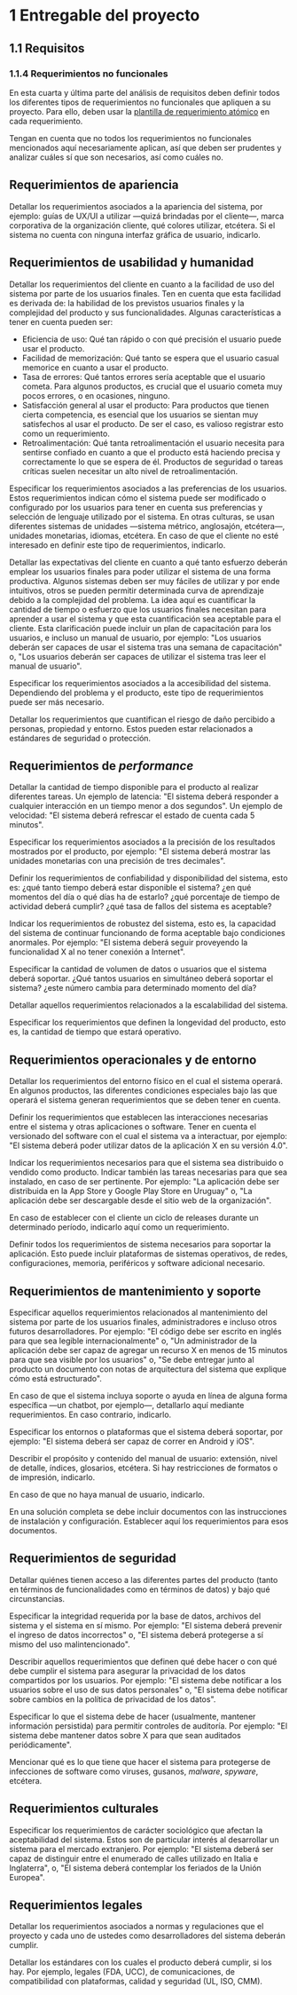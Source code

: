 # 1 Entregable del proyecto

## 1.1 Requisitos

<!-- TAG: Must have -->
### 1.1.4 Requerimientos no funcionales

En esta cuarta y última parte del análisis de requisitos deben definir todos los
diferentes tipos de requerimientos no funcionales que apliquen a su proyecto.
Para ello, deben usar la [plantilla de requerimiento
atómico](/3_Plantillas/3_1_Requerimiento_atomico.md) en cada requerimiento.

Tengan en cuenta que no todos los requerimientos no funcionales mencionados aquí
necesariamente aplican, así que deben ser prudentes y analizar cuáles sí que son
necesarios, así como cuáles no.

<!-- TAG: Might have -->
## Requerimientos de apariencia

<!-- TAG: Might have -->
<!-- SECCIÓN: Requerimientos de apariencia -->
Detallar los requerimientos asociados a la apariencia del sistema, por ejemplo:
guías de UX/UI a utilizar —quizá brindadas por el cliente—, marca corporativa de
la organización cliente, qué colores utilizar, etcétera. Si el sistema no cuenta
con ninguna interfaz gráfica de usuario, indicarlo.

<!-- TAG: Might have -->
## Requerimientos de usabilidad y humanidad

<!-- TAG: Might have -->
<!-- SECCIÓN: Requerimientos de facilidad de uso -->
Detallar los requerimientos del cliente en cuanto a la facilidad de uso del
sistema por parte de los usuarios finales. Ten en cuenta que esta facilidad es
derivada de: la habilidad de los previstos usuarios finales y la complejidad del
producto y sus funcionalidades. Algunas características a tener en cuenta pueden
ser:

<!-- TODO Agregar ejemplos de cada tipo de requisito incluyendo además criterio
de aceptación -->

* Eficiencia de uso: Qué tan rápido o con qué precisión el usuario puede usar el
  producto.
* Facilidad de memorización: Qué tanto se espera que el usuario casual memorice
  en cuanto a usar el producto.
* Tasa de errores: Qué tantos errores sería aceptable que el usuario cometa.
  Para algunos productos, es crucial que el usuario cometa muy pocos errores, o
  en ocasiones, ninguno.
* Satisfacción general al usar el producto: Para productos que tienen cierta
  competencia, es esencial que los usuarios se sientan muy satisfechos al usar
  el producto. De ser el caso, es valioso registrar esto como un requerimiento.
* Retroalimentación: Qué tanta retroalimentación el usuario necesita para
  sentirse confiado en cuanto a que el producto está haciendo precisa y
  correctamente lo que se espera de él. Productos de seguridad o tareas críticas
  suelen necesitar un alto nivel de retroalimentación.

<!-- TAG: Might have -->
<!-- SECCIÓN: Requerimientos de personalización e internacionalización -->
Especificar los requerimientos asociados a las preferencias de los usuarios.
Estos requerimientos indican cómo el sistema puede ser modificado o configurado
por los usuarios para tener en cuenta sus preferencias y selección de lenguaje
utilizado por el sistema. En otras culturas, se usan diferentes sistemas de
unidades —sistema métrico, anglosajón, etcétera—, unidades monetarias, idiomas,
etcétera. En caso de que el cliente no esté interesado en definir este tipo de
requerimientos, indicarlo.

<!-- TAG: Might have -->
<!-- SECCIÓN: Requerimientos de aprendizaje -->
Detallar las expectativas del cliente en cuanto a qué tanto esfuerzo deberán
emplear los usuarios finales para poder utilizar el sistema de una forma
productiva. Algunos sistemas deben ser muy fáciles de utilizar y por ende
intuitivos, otros se pueden permitir determinada curva de aprendizaje debido a
la complejidad del problema. La idea aquí es cuantificar la cantidad de tiempo o
esfuerzo que los usuarios finales necesitan para aprender a usar el sistema y
que esta cuantificación sea aceptable para el cliente. Esta clarificación puede
incluir un plan de capacitación para los usuarios, e incluso un manual de
usuario, por ejemplo: "Los usuarios deberán ser capaces de usar el sistema tras
una semana de capacitación" o, "Los usuarios deberán ser capaces de utilizar el
sistema tras leer el manual de usuario".

<!-- TAG: Might have -->
<!-- SECCIÓN: Requerimientos de accesibilidad -->
Especificar los requerimientos asociados a la accesibilidad del sistema.
Dependiendo del problema y el producto, este tipo de requerimientos puede ser
más necesario.

<!-- TAG: Might have -->
<!-- SECCIÓN: Requerimientos de protección crítica -->
Detallar los requerimientos que cuantifican el riesgo de daño percibido a
personas, propiedad y entorno. Estos pueden estar relacionados a estándares de
seguridad o protección.

<!-- TAG: Must have -->
## Requerimientos de *performance*

<!-- TAG: Must have -->
<!-- SECCIÓN: Requerimientos de velocidad y latencia -->
Detallar la cantidad de tiempo disponible para el producto al realizar
diferentes tareas. Un ejemplo de latencia: "El sistema deberá responder a
cualquier interacción en un tiempo menor a dos segundos". Un ejemplo de
velocidad: "El sistema deberá refrescar el estado de cuenta cada 5 minutos".

<!-- TAG: Must have -->
<!-- SECCIÓN: Requerimientos de precisión -->
Especificar los requerimientos asociados a la precisión de los resultados
mostrados por el producto, por ejemplo: "El sistema deberá mostrar las unidades
monetarias con una precisión de tres decimales".

<!-- TAG: Must have -->
<!-- SECCIÓN: Requerimientos de confiabilidad y disponibilidad -->
<!-- TODO Mencionar MTBF, MTTF y SLA, agregarlos bajo la carpeta de Conceptos y
referenciarlos -->
Definir los requerimientos de confiabilidad y disponibilidad del sistema, esto
es: ¿qué tanto tiempo deberá estar disponible el sistema? ¿en qué momentos del
día o qué días ha de estarlo? ¿qué porcentaje de tiempo de actividad deberá
cumplir? ¿qué tasa de fallos del sistema es aceptable?

<!-- TAG: Must have -->
<!-- SECCIÓN: Requerimientos de robustez -->
Indicar los requerimientos de robustez del sistema, esto es, la capacidad del
sistema de continuar funcionando de forma aceptable bajo condiciones anormales.
Por ejemplo: "El sistema deberá seguir proveyendo la funcionalidad X al no tener
conexión a Internet".

<!-- TAG: Must have -->
<!-- SECCIÓN: Requerimientos de capacidad -->
Especificar la cantidad de volumen de datos o usuarios que el sistema deberá
soportar. ¿Qué tantos usuarios en simultáneo deberá soportar el sistema? ¿este
número cambia para determinado momento del día?

<!-- TAG: Must have -->
<!-- SECCIÓN: Requerimientos de escalabilidad -->
Detallar aquellos requerimientos relacionados a la escalabilidad del sistema.

<!-- TAG: Must have -->
<!-- SECCIÓN: Requerimientos de longevidad -->
Especificar los requerimientos que definen la longevidad del producto, esto es,
la cantidad de tiempo que estará operativo.

<!-- TAG: Must have -->
## Requerimientos operacionales y de entorno

<!-- TAG: Must have -->
<!-- SECCIÓN: Requerimientos de entorno físico -->
Detallar los requerimientos del entorno físico en el cual el sistema operará. En
algunos productos, las diferentes condiciones especiales bajo las que operará el
sistema generan requerimientos que se deben tener en cuenta.

<!-- TAG: Must have -->
<!-- SECCIÓN: Requerimientos de interfaz con sistemas adyacentes -->
Definir los requerimientos que establecen las interacciones necesarias entre el
sistema y otras aplicaciones o software. Tener en cuenta el versionado del
software con el cual el sistema va a interactuar, por ejemplo: "El sistema
deberá poder utilizar datos de la aplicación X en su versión 4.0".

<!-- TAG: Might have -->
<!-- SECCIÓN: Requerimientos de distribución -->
Indicar los requerimientos necesarios para que el sistema sea distribuido o
vendido como producto. Indicar también las tareas necesarias para que sea
instalado, en caso de ser pertinente. Por ejemplo: "La aplicación debe ser
distribuida en la App Store y Google Play Store en Uruguay" o, "La aplicación
debe ser descargable desde el sitio web de la organización".

<!-- TAG: Might have -->
<!-- SECCIÓN: Requerimientos del ciclo de *releases* -->
En caso de establecer con el cliente un ciclo de releases durante un determinado
período, indicarlo aquí como un requerimiento.

<!-- TAG: Must have -->
<!-- SECCIÓN: Requerimientos del sistema -->
Definir todos los requerimientos de sistema necesarios para soportar la
aplicación. Esto puede incluir plataformas de sistemas operativos, de redes,
configuraciones, memoria, periféricos y software adicional necesario.

<!-- TAG: Must have -->
## Requerimientos de mantenimiento y soporte

<!-- TAG: Must have -->
<!-- SECCIÓN: Requerimientos de mantenimiento -->
Especificar aquellos requerimientos relacionados al mantenimiento del sistema
por parte de los usuarios finales, administradores e incluso otros futuros
desarrolladores. Por ejemplo: "El código debe ser escrito en inglés para que sea
legible internacionalmente" o, "Un administrador de la aplicación debe ser capaz
de agregar un recurso X en menos de 15 minutos para que sea visible por los
usuarios" o, "Se debe entregar junto al producto un documento con notas de
arquitectura del sistema que explique cómo está estructurado".

<!-- TAG: Might have -->
<!-- SECCIÓN: Requerimientos de soporte -->
En caso de que el sistema incluya soporte o ayuda en línea de alguna forma
específica —un chatbot, por ejemplo—, detallarlo aquí mediante requerimientos.
En caso contrario, indicarlo.

<!-- TAG: Must have -->
<!-- SECCIÓN: Requerimientos de adaptabilidad -->
Especificar los entornos o plataformas que el sistema deberá soportar, por
ejemplo: "El sistema deberá ser capaz de correr en Android y iOS".

<!-- TAG: Might have -->
<!-- SECCIÓN: Manual de usuario -->
Describir el propósito y contenido del manual de usuario: extensión, nivel de
detalle, índices, glosarios, etcétera. Si hay restricciones de formatos o de
impresión, indicarlo.

En caso de que no haya manual de usuario, indicarlo.

<!-- TAG: Must have -->
<!-- SECCIÓN: Guías de instalación y configuración -->
En una solución completa se debe incluir documentos con las instrucciones de
instalación y configuración. Establecer aquí los requerimientos para esos
documentos.

<!-- TAG: Must have -->
## Requerimientos de seguridad

<!-- TAG: Must have -->
<!-- SECCIÓN: Requerimientos de acceso -->
Detallar quiénes tienen acceso a las diferentes partes del producto (tanto en
términos de funcionalidades como en términos de datos) y bajo qué
circunstancias.

<!-- TAG: Must have -->
<!-- SECCIÓN: Requerimientos de integridad -->
Especificar la integridad requerida por la base de datos, archivos del sistema y
el sistema en sí mismo. Por ejemplo: "El sistema deberá prevenir el ingreso de
datos incorrectos" o, "El sistema deberá protegerse a sí mismo del uso
malintencionado".

<!-- TAG: Must have -->
<!-- SECCIÓN: Requerimientos de privacidad -->
Describir aquellos requerimientos que definen qué debe hacer o con qué debe
cumplir el sistema para asegurar la privacidad de los datos compartidos por los
usuarios. Por ejemplo: "El sistema debe notificar a los usuarios sobre el uso
de sus datos personales" o, "El sistema debe notificar sobre cambios en la
política de privacidad de los datos".

<!-- TAG: Might have -->
<!-- SECCIÓN: Requerimientos de auditoría -->
Especificar lo que el sistema debe de hacer (usualmente, mantener información
persistida) para permitir controles de auditoría. Por ejemplo: "El sistema debe
mantener datos sobre X para que sean auditados periódicamente".

<!-- TAG: Must have -->
<!-- SECCIÓN: Requerimientos de inmunidad -->
Mencionar qué es lo que tiene que hacer el sistema para protegerse de
infecciones de software como viruses, gusanos, *malware*, *spyware*, etcétera.

<!-- TAG: Might have -->
## Requerimientos culturales

<!-- TAG: Might have -->
<!-- SECCIÓN: Requerimientos culturales -->
Especificar los requerimientos de carácter sociológico que afectan la
aceptabilidad del sistema. Estos son de particular interés al desarrollar un
sistema para el mercado extranjero. Por ejemplo: "El sistema deberá ser capaz de
distinguir entre el enumerado de calles utilizado en Italia e Inglaterra", o,
"El sistema deberá contemplar los feriados de la Unión Europea".

<!-- TAG: Must have -->
## Requerimientos legales

<!-- TAG: Must have -->
<!-- SECCIÓN: Requerimientos de cumplimiento normativo -->
Detallar los requerimientos asociados a normas y regulaciones que el proyecto y
cada uno de ustedes como desarrolladores del sistema deberán cumplir.

<!-- TAG: Must have -->
<!-- SECCIÓN: Requerimientos de estándares aplicables -->
Detallar los estándares con los cuales el producto deberá cumplir, si los hay.
Por ejemplo, legales (FDA, UCC), de comunicaciones, de compatibilidad con
plataformas, calidad y seguridad (UL, ISO, CMM).
